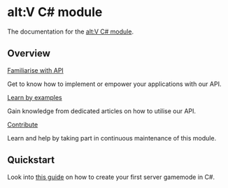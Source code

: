 # alt:V C# module
The documentation for the [alt:V C# module](https://github.com/FabianTerhorst/coreclr-module).

## Overview
<section class="destinations">
  <div class="grid-container">
    <div class="grid-item">
      <div class="card">
        <div class="card-icon">
          <span class="glyph fa-cogs"></span>
        </div>
        <div class="card-content">
          <a href="articles/index.md" class="card-header">
            <span>
              Familiarise with API
            </span>
          </a>
          <p class="card-description">
            Get to know how to implement or empower your applications with our API.
          </p>
        </div>
      </div>
    </div>
    <div class="grid-item">
      <div class="card">
        <div class="card-icon">
          <span class="glyph fa-book-open"></span>
        </div>
        <div class="card-content">
          <a href="api/index.md" class="card-header">
            <span>
              Learn by examples
            </span>
          </a>
          <p class="card-description">
            Gain knowledge from dedicated articles on how to utilise our API.
          </p>
        </div>
      </div>
    </div>
    <div class="grid-item">
      <div class="card">
        <div class="card-icon">
          <span class="glyph fa-code-branch"></span>
        </div>
        <div class="card-content">
          <a href="https://github.com/FabianTerhorst/coreclr-module/#readme" class="card-header">
            <span>
              Contribute
            </span>
          </a>
          <p class="card-description">
            Learn and help by taking part in continuous maintenance of this module.
          </p>
        </div>
      </div>
    </div>
  </div>
</section>

## Quickstart
Look into [this guide](articles/index.md) on how to create your first server gamemode in C#.
